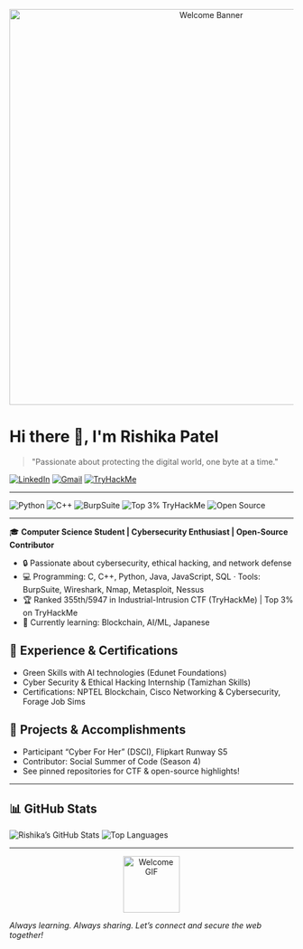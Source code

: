 <p align="center">
  <img src="https://media.licdn.com/dms/image/v2/D4D16AQG1tzSjn7nUsQ/profile-displaybackgroundimage-shrink_350_1400/profile-displaybackgroundimage-shrink_350_1400/0/1738997048649?e=1760572800&v=beta&t=eTxWbU3R-fCkoKcnWv5kGNjqXUHAJVBDEnRiMiXYwPc" alt="Welcome Banner" width="700">
</p>

# Hi there 👋, I'm Rishika Patel

> "Passionate about protecting the digital world, one byte at a time."

[![LinkedIn](https://img.shields.io/badge/LinkedIn-0077B5?style=for-the-badge&logo=linkedin&logoColor=white)](https://www.linkedin.com/in/rishika-patel-854ba5289)
[![Gmail](https://img.shields.io/badge/Gmail-D14836?style=for-the-badge&logo=gmail&logoColor=white)](mailto:riku192004@gmail.com)
[![TryHackMe](https://img.shields.io/badge/TryHackMe-212C42?style=for-the-badge&logo=tryhackme&logoColor=red)](https://tryhackme.com/p/Rishikaaz)

---

![Python](https://img.shields.io/badge/Python-3776AB?style=for-the-badge&logo=python&logoColor=white)
![C++](https://img.shields.io/badge/C++-00599C?style=for-the-badge&logo=c%2B%2B&logoColor=white)
![BurpSuite](https://img.shields.io/badge/BurpSuite-FF6600?style=for-the-badge)
![Top 3% TryHackMe](https://img.shields.io/badge/TryHackMe-Top%203%25-brightgreen)
![Open Source](https://img.shields.io/badge/Open%20Source-FOSS-green)

---

🎓 **Computer Science Student | Cybersecurity Enthusiast | Open-Source Contributor**

- 🔒 Passionate about cybersecurity, ethical hacking, and network defense
- 💻 Programming: C, C++, Python, Java, JavaScript, SQL · Tools: BurpSuite, Wireshark, Nmap, Metasploit, Nessus
- 🏆 Ranked 355th/5947 in Industrial-Intrusion CTF (TryHackMe) | Top 3% on TryHackMe
- 🌱 Currently learning: Blockchain, AI/ML, Japanese

## 💼 Experience & Certifications

- Green Skills with AI technologies (Edunet Foundations)
- Cyber Security & Ethical Hacking Internship (Tamizhan Skills)
- Certifications: NPTEL Blockchain, Cisco Networking & Cybersecurity, Forage Job Sims

## 🚀 Projects & Accomplishments

- Participant “Cyber For Her” (DSCI), Flipkart Runway S5
- Contributor: Social Summer of Code (Season 4)
- See pinned repositories for CTF & open-source highlights!

---

## 📊 GitHub Stats

![Rishika’s GitHub Stats](https://github-readme-stats.vercel.app/api?username=Rishikaaz&show_icons=true&theme=radical)
![Top Languages](https://github-readme-stats.vercel.app/api/top-langs/?username=Rishikaaz&layout=compact&theme=radical)

---

<p align="center">
  <img src="https://media.giphy.com/media/hvRJCLFzcasrR4ia7z/giphy.gif" width="100" alt="Welcome GIF">
</p>

*Always learning. Always sharing. Let’s connect and secure the web together!*

